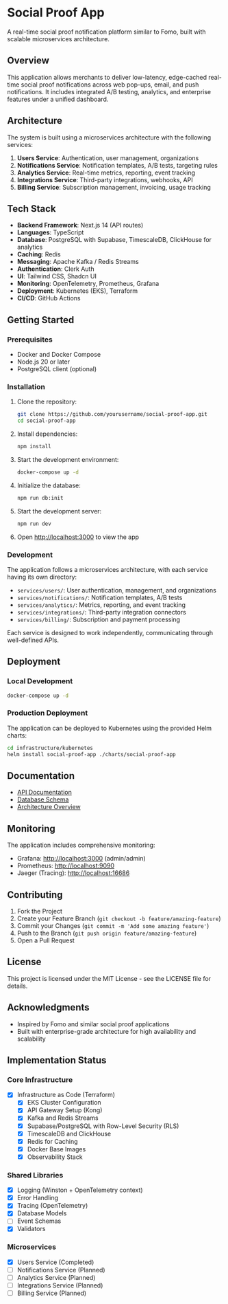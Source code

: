 # Social Proof App

A real-time social proof notification platform similar to Fomo, built with scalable microservices architecture.

## Overview

This application allows merchants to deliver low-latency, edge-cached real-time social proof notifications across web pop-ups, email, and push notifications. It includes integrated A/B testing, analytics, and enterprise features under a unified dashboard.

## Architecture

The system is built using a microservices architecture with the following services:

1. **Users Service**: Authentication, user management, organizations
2. **Notifications Service**: Notification templates, A/B tests, targeting rules
3. **Analytics Service**: Real-time metrics, reporting, event tracking
4. **Integrations Service**: Third-party integrations, webhooks, API
5. **Billing Service**: Subscription management, invoicing, usage tracking

## Tech Stack

- **Backend Framework**: Next.js 14 (API routes)
- **Languages**: TypeScript
- **Database**: PostgreSQL with Supabase, TimescaleDB, ClickHouse for analytics
- **Caching**: Redis
- **Messaging**: Apache Kafka / Redis Streams
- **Authentication**: Clerk Auth
- **UI**: Tailwind CSS, Shadcn UI
- **Monitoring**: OpenTelemetry, Prometheus, Grafana
- **Deployment**: Kubernetes (EKS), Terraform
- **CI/CD**: GitHub Actions

## Getting Started

### Prerequisites

- Docker and Docker Compose
- Node.js 20 or later
- PostgreSQL client (optional)

### Installation

1. Clone the repository:
   ```bash
   git clone https://github.com/yourusername/social-proof-app.git
   cd social-proof-app
   ```

2. Install dependencies:
   ```bash
   npm install
   ```

3. Start the development environment:
   ```bash
   docker-compose up -d
   ```

4. Initialize the database:
   ```bash
   npm run db:init
   ```

5. Start the development server:
   ```bash
   npm run dev
   ```

6. Open [http://localhost:3000](http://localhost:3000) to view the app

### Development

The application follows a microservices architecture, with each service having its own directory:

- `services/users/`: User authentication, management, and organizations
- `services/notifications/`: Notification templates, A/B tests
- `services/analytics/`: Metrics, reporting, and event tracking
- `services/integrations/`: Third-party integration connectors
- `services/billing/`: Subscription and payment processing

Each service is designed to work independently, communicating through well-defined APIs.

## Deployment

### Local Development

```bash
docker-compose up -d
```

### Production Deployment

The application can be deployed to Kubernetes using the provided Helm charts:

```bash
cd infrastructure/kubernetes
helm install social-proof-app ./charts/social-proof-app
```

## Documentation

- [API Documentation](./documentation/api.md)
- [Database Schema](./documentation/schema.md)
- [Architecture Overview](./documentation/architecture.md)

## Monitoring

The application includes comprehensive monitoring:

- Grafana: [http://localhost:3000](http://localhost:3000) (admin/admin)
- Prometheus: [http://localhost:9090](http://localhost:9090)
- Jaeger (Tracing): [http://localhost:16686](http://localhost:16686)

## Contributing

1. Fork the Project
2. Create your Feature Branch (`git checkout -b feature/amazing-feature`)
3. Commit your Changes (`git commit -m 'Add some amazing feature'`)
4. Push to the Branch (`git push origin feature/amazing-feature`)
5. Open a Pull Request

## License

This project is licensed under the MIT License - see the LICENSE file for details.

## Acknowledgments

- Inspired by Fomo and similar social proof applications
- Built with enterprise-grade architecture for high availability and scalability

## Implementation Status

### Core Infrastructure

- [x] Infrastructure as Code (Terraform)
  - [x] EKS Cluster Configuration
  - [x] API Gateway Setup (Kong)
  - [x] Kafka and Redis Streams
  - [x] Supabase/PostgreSQL with Row-Level Security (RLS)
  - [x] TimescaleDB and ClickHouse
  - [x] Redis for Caching
  - [x] Docker Base Images
  - [x] Observability Stack

### Shared Libraries

- [x] Logging (Winston + OpenTelemetry context)
- [x] Error Handling
- [x] Tracing (OpenTelemetry)
- [x] Database Models
- [ ] Event Schemas
- [x] Validators

### Microservices

- [x] Users Service (Completed)
- [ ] Notifications Service (Planned)
- [ ] Analytics Service (Planned)
- [ ] Integrations Service (Planned)
- [ ] Billing Service (Planned) 